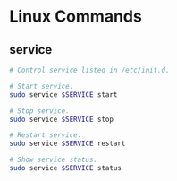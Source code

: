 Linux Commands
==============

service
-------

```sh
# Control service listed in /etc/init.d.

# Start service.
sudo service $SERVICE start

# Stop service.
sudo service $SERVICE stop

# Restart service.
sudo service $SERVICE restart

# Show service status.
sudo service $SERVICE status
```